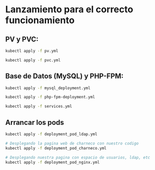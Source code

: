# Lanzamiento para el correcto funcionamiento

## PV y PVC:
``` bash
kubectl apply -f pv.yml

kubectl apply -f pvc.yml
```

## Base de Datos (MySQL) y PHP-FPM:
``` bash
kubectl apply -f mysql_deployment.yml

kubectl apply -f php-fpm-deployment.yml

kubectl apply -f services.yml
```

## Arrancar los pods
``` bash
kubectl apply -f deployment_pod_ldap.yml

# Desplegando la pagina web de charneco con nuestro codigo
kubectl apply -f deployment_pod_charneco.yml 

# Desplegando nuestra pagina con espacio de usuarios, ldap, etc
kubectl apply -f deployment_pod_nginx.yml 